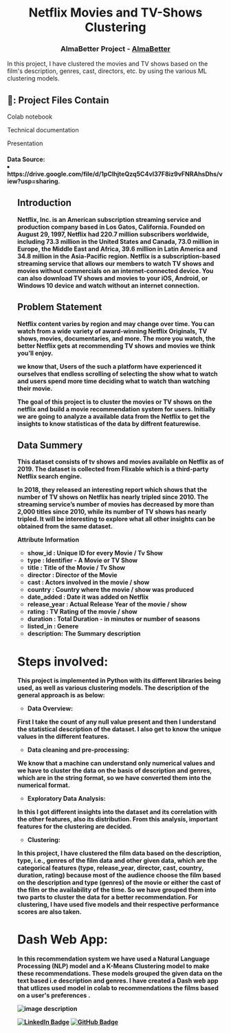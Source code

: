 

<h1 align="center"> Netflix Movies and TV-Shows Clustering </h1>
<h3 align="center"> AlmaBetter Project - <a href="https://www.almabetter.com/"> AlmaBetter </a> </h5>

In this project, I have clustered the movies and TV shows based on the film's description, genres, cast, directors, etc. by using the various ML clustering models.
<h2> 📁: Project Files Contain</h2>

<p>    Colab notebook
<p>    Technical documentation 
<p>    Presentation</p>

<p>

<h4>Data Source:
<li><b>https://drive.google.com/file/d/1pClhjteQzq5C4vI37F8iz9vFNRAhsDhs/view?usp=sharing.</li>
<ul>


<h2> Introduction</h2>
Netflix, Inc. is an American subscription streaming service and production company based in Los Gatos, California. Founded on August 29, 1997, Netflix had 220.7 million subscribers worldwide, including 73.3 million in the United States and Canada, 73.0 million in Europe, the Middle East and Africa, 39.6 million in Latin America and 34.8 million in the Asia-Pacific region. Netflix is a subscription-based streaming service that allows our members to watch TV shows and movies without commercials on an internet-connected device. You can also download TV shows and movies to your iOS, Android, or Windows 10 device and watch without an internet connection.

<h2> Problem Statement</h2>
Netflix content varies by region and may change over time. You can watch from a wide variety of award-winning Netflix Originals, TV shows, movies, documentaries, and more. The more you watch, the better Netflix gets at recommending TV shows and movies we think you’ll enjoy.
 
  
<p>we know that, Users of the such a platform have experienced it ourselves that endless scrolling of selecting the show what to watch and users spend more time deciding what to watch than watching their movie.

<p>The goal of this project is to cluster the movies or TV shows on the netflix and build a movie recommendation system for users. Initially we are going to analyze a available data from the Netflix to get the insights to know statisticas of the data by diffrent featurewise. 
<h2> Data Summery</h2>
This dataset consists of tv shows and movies available on Netflix as of 2019. The dataset is collected from Flixable which is a third-party Netflix search engine.

<p>In 2018, they released an interesting report which shows that the number of TV shows on Netflix has nearly tripled since 2010. The streaming service’s number of movies has decreased by more than 2,000 titles since 2010, while its number of TV shows has nearly tripled. It will be interesting to explore what all other insights can be obtained from the same dataset.

<p>Attribute Information

* show_id : Unique ID for every Movie / Tv Show
* type : Identifier - A Movie or TV Show
* title : Title of the Movie / Tv Show 
* director : Director of the Movie
* cast : Actors involved in the movie / show
* country : Country where the movie / show was produced
* date_added : Date it was added on Netflix
* release_year : Actual Release Year of the movie / show
* rating : TV Rating of the movie / show
* duration : Total Duration - in minutes or number of seasons
* listed_in : Genere
* description: The Summary description


# Steps involved:
This project is implemented in Python with its different libraries being used, as well as various clustering models. The description of the general approach is as below:

* Data Overview:
<p>First I take the count of any null value present and then I understand the statistical description of the dataset. I also get to know the unique values in the different features. 
  
* Data cleaning and pre-processing: 
<p>We know that a machine can understand only numerical values and we have to cluster the data on the basis of description and genres, which are in the string format, so we have converted them into the numerical format.
  
* Exploratory Data Analysis:
<p>In this I got different insights into the dataset and its correlation with the other features, also its distribution. From this analysis, important features for the clustering are decided.
  
* Clustering:
<p>In this project, I have clustered the film data based on the description, type, i.e., genres of the film data and other given data, which are the categorical features (type, release_year, director, cast, country, duration, rating) because most of the audience choose the film based on the description and type (genres) of the movie or either the cast of the film or the availability of the time. So we have grouped them into two parts to cluster the data for a better recommendation. For clustering, I have used five models and their respective performance scores are also taken.

# Dash Web App:
In this recommendation system we have used a Natural Language Processing (NLP) model and a K-Means Clustering model to make these recommendations. These models grouped the given data on the text based i.e description and genres. 
I have created a Dash web app that utlizes used model in colab to recommendations the films based on a user's preferences .

![image description]([https://github.com/Mr-Premanand/Netflix-Movies-And-TV-Shows-Clustering/blob/7f141fab63f45b1f9984b03479dcf9dff94dd2d9/image.png])



[![LinkedIn Badge](https://img.shields.io/badge/LinkedIn-0077B5?style=for-the-badge&logo=linkedin&logoColor=white)](https://www.linkedin.com/in/premanand-gaikwad-6444a2156)
[![GitHub Badge](https://img.shields.io/badge/GitHub-100000?style=for-the-badge&logo=github&logoColor=white)](https://github.com/Mr-Premanand)

